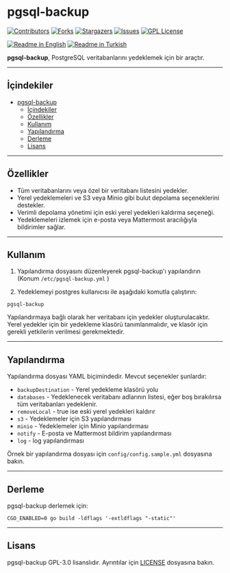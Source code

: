 # pgsql-backup

[![Contributors][contributors-shield]][contributors-url]
[![Forks][forks-shield]][forks-url]
[![Stargazers][stars-shield]][stars-url]
[![Issues][issues-shield]][issues-url]
[![GPL License][license-shield]][license-url]

[![Readme in English](https://img.shields.io/badge/Readme-English-blue)](README.md)
[![Readme in Turkish](https://img.shields.io/badge/Readme-Turkish-red)](README.tr.md)

**pgsql-backup**, PostgreSQL veritabanlarını yedeklemek için bir araçtır.

---

## İçindekiler 

- [pgsql-backup](#pgsql-backup)
  - [İçindekiler](#i̇çindekiler)
  - [Özellikler](#özellikler)
  - [Kullanım](#kullanım)
  - [Yapılandırma](#yapılandırma)
  - [Derleme](#derleme)
  - [Lisans](#lisans)

---

## Özellikler

- Tüm veritabanlarını veya özel bir veritabanı listesini yedekler.
- Yerel yedeklemeleri ve S3 veya Minio gibi bulut depolama seçeneklerini destekler.
- Verimli depolama yönetimi için eski yerel yedekleri kaldırma seçeneği.
- Yedeklemeleri izlemek için e-posta veya Mattermost aracılığıyla bildirimler sağlar.

---

## Kullanım

1. Yapılandırma dosyasını düzenleyerek pgsql-backup'ı yapılandırın (Konum `/etc/pgsql-backup.yml` )

2. Yedeklemeyi postgres kullanıcısı ile aşağıdaki komutla çalıştırın:

```
pgsql-backup
```

Yapılandırmaya bağlı olarak her veritabanı için yedekler oluşturulacaktır. Yerel yedekler için bir yedekleme klasörü tanımlanmalıdır, ve klasör için gerekli yetkilerin verilmesi gerekmektedir. 

---

## Yapılandırma

Yapılandırma dosyası YAML biçimindedir. Mevcut seçenekler şunlardır:

- `backupDestination` - Yerel yedekleme klasörü yolu
- `databases` - Yedeklenecek veritabanı adlarının listesi, eğer boş bırakılırsa tüm veritabanları yedeklenir.
- `removeLocal` - true ise eski yerel yedekleri kaldırır
- `s3` - Yedeklemeler için S3 yapılandırması
- `minio` - Yedeklemeler için Minio yapılandırması
- `notify` - E-posta ve Mattermost bildirim yapılandırması
- `log` - log yapılandırması

Örnek bir yapılandırma dosyası için `config/config.sample.yml` dosyasına bakın.

---

## Derleme

pgsql-backup derlemek için:

```
CGO_ENABLED=0 go build -ldflags '-extldflags "-static"'
```

---

## Lisans

pgsql-backup GPL-3.0 lisanslıdır. Ayrıntılar için [LICENSE](LICENSE) dosyasına bakın.

[contributors-shield]: https://img.shields.io/github/contributors/monobilisim/pgsql-backup.svg?style=for-the-badge
[contributors-url]: https://github.com/monobilisim/pgsql-backup/graphs/contributors
[forks-shield]: https://img.shields.io/github/forks/monobilisim/pgsql-backup.svg?style=for-the-badge
[forks-url]: https://github.com/monobilisim/pgsql-backup/network/members
[stars-shield]: https://img.shields.io/github/stars/monobilisim/pgsql-backup.svg?style=for-the-badge
[stars-url]: https://github.com/monobilisim/pgsql-backup/stargazers
[issues-shield]: https://img.shields.io/github/issues/monobilisim/pgsql-backup.svg?style=for-the-badge
[issues-url]: https://github.com/monobilisim/pgsql-backup/issues
[license-shield]: https://img.shields.io/github/license/monobilisim/pgsql-backup.svg?style=for-the-badge
[license-url]: https://github.com/monobilisim/pgsql-backup/blob/master/LICENSE.txt